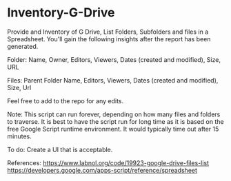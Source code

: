 # Inventory-G-Drive
Provide and Inventory of G Drive, List Folders, Subfolders and files in a Spreadsheet. 
You'll gain the following insights after the report has been generated. 

Folder:
Name, Owner, Editors, Viewers, Dates (created and modified), Size, URL

Files:
Parent Folder Name, Editors, Viewers, Dates (created and modified), Size, Url

Feel free to add to the repo for any edits. 

Note: This script can run forever, depending on how many files and folders to traverse. It is best to have the script run for long time as it is based on the free Google Script runtime environment. It would typically time out after 15 minutes. 

To do: 
Create a UI that is acceptable. 


References: 
https://www.labnol.org/code/19923-google-drive-files-list
https://developers.google.com/apps-script/reference/spreadsheet
